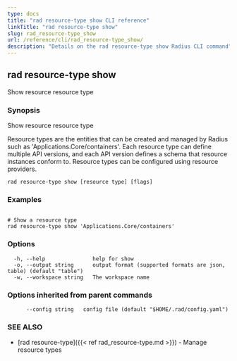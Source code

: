 ```yaml
---
type: docs
title: "rad resource-type show CLI reference"
linkTitle: "rad resource-type show"
slug: rad_resource-type_show
url: /reference/cli/rad_resource-type_show/
description: "Details on the rad resource-type show Radius CLI command"
---
```

## rad resource-type show

Show resource resource type

### Synopsis

Show resource resource type
		
Resource types are the entities that can be created and managed by Radius such as 'Applications.Core/containers'. Each resource type can define multiple API versions, and each API version defines a schema that resource instances conform to. Resource types can be configured using resource providers.

```
rad resource-type show [resource type] [flags]
```

### Examples

```

# Show a resource type
rad resource-type show 'Applications.Core/containers'
```

### Options

```
  -h, --help               help for show
  -o, --output string      output format (supported formats are json, table) (default "table")
  -w, --workspace string   The workspace name
```

### Options inherited from parent commands

```
      --config string   config file (default "$HOME/.rad/config.yaml")
```

### SEE ALSO

* [rad resource-type]({{< ref rad_resource-type.md >}})	 - Manage resource types

